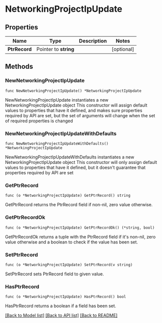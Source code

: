# NetworkingProjectIpUpdate

## Properties

Name | Type | Description | Notes
------------ | ------------- | ------------- | -------------
**PtrRecord** | Pointer to **string** |  | [optional] 

## Methods

### NewNetworkingProjectIpUpdate

`func NewNetworkingProjectIpUpdate() *NetworkingProjectIpUpdate`

NewNetworkingProjectIpUpdate instantiates a new NetworkingProjectIpUpdate object
This constructor will assign default values to properties that have it defined,
and makes sure properties required by API are set, but the set of arguments
will change when the set of required properties is changed

### NewNetworkingProjectIpUpdateWithDefaults

`func NewNetworkingProjectIpUpdateWithDefaults() *NetworkingProjectIpUpdate`

NewNetworkingProjectIpUpdateWithDefaults instantiates a new NetworkingProjectIpUpdate object
This constructor will only assign default values to properties that have it defined,
but it doesn't guarantee that properties required by API are set

### GetPtrRecord

`func (o *NetworkingProjectIpUpdate) GetPtrRecord() string`

GetPtrRecord returns the PtrRecord field if non-nil, zero value otherwise.

### GetPtrRecordOk

`func (o *NetworkingProjectIpUpdate) GetPtrRecordOk() (*string, bool)`

GetPtrRecordOk returns a tuple with the PtrRecord field if it's non-nil, zero value otherwise
and a boolean to check if the value has been set.

### SetPtrRecord

`func (o *NetworkingProjectIpUpdate) SetPtrRecord(v string)`

SetPtrRecord sets PtrRecord field to given value.

### HasPtrRecord

`func (o *NetworkingProjectIpUpdate) HasPtrRecord() bool`

HasPtrRecord returns a boolean if a field has been set.


[[Back to Model list]](../README.md#documentation-for-models) [[Back to API list]](../README.md#documentation-for-api-endpoints) [[Back to README]](../README.md)


